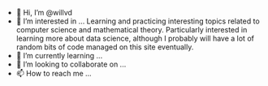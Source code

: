 - 👋 Hi, I’m @willvd
- 👀 I’m interested in ...
Learning and practicing interesting topics related to computer science and mathematical theory. Particularly interested in learning more about data science,
although I probably will have a lot of random bits of code managed on this site eventually.
- 🌱 I’m currently learning ...
- 💞️ I’m looking to collaborate on ...
- 📫 How to reach me ...

<!---
willvd/willvd is a ✨ special ✨ repository because its `README.md` (this file) appears on your GitHub profile.
You can click the Preview link to take a look at your changes.
--->
